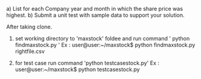 a) List for each Company year and month in which the share price was highest.
b) Submit a unit test with sample data to support your solution.

After taking clone.
1. set working directory to 'maxstock' foldee and run command ' python findmaxstock.py <csvfile> '
Ex : user@user:~/maxstock$ python findmaxstock.py rightfile.csv

2. for test case run command 'python testcasestock.py'
Ex : user@user:~/maxstock$ python testcasestock.py
